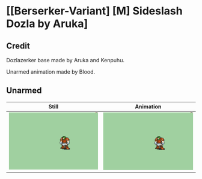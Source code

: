 # [\[Berserker-Variant\] \[M\] Sideslash Dozla by Aruka]

## Credit

Dozlazerker base made by Aruka and Kenpuhu.

Unarmed animation made by Blood.
	
## Unarmed

| Still | Animation |
| :---: | :-------: |
| ![Unarmed still](./Unarmed_000.png) | ![Unarmed animation](./Unarmed.gif) |
